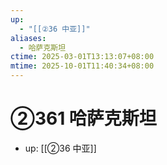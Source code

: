 ```yaml
---
up:
  - "[[②36 中亚]]"
aliases:
  - 哈萨克斯坦
ctime: 2025-03-01T13:13:07+08:00
mtime: 2025-10-01T11:40:34+08:00
---
```


# ②361 哈萨克斯坦

- up: [[②36 中亚]]
